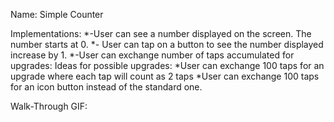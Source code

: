 Name: Simple Counter

Implementations:
*-User can see a number displayed on the screen. The number starts at 0.
*- User can tap on a button to see the number displayed increase by 1.
*-User can exchange number of taps accumulated for upgrades:
  Ideas for possible upgrades:
*User can exchange 100 taps for an upgrade where each tap will count as 2 taps
*User can exchange 100 taps for an icon button instead of the standard one.

Walk-Through GIF:

